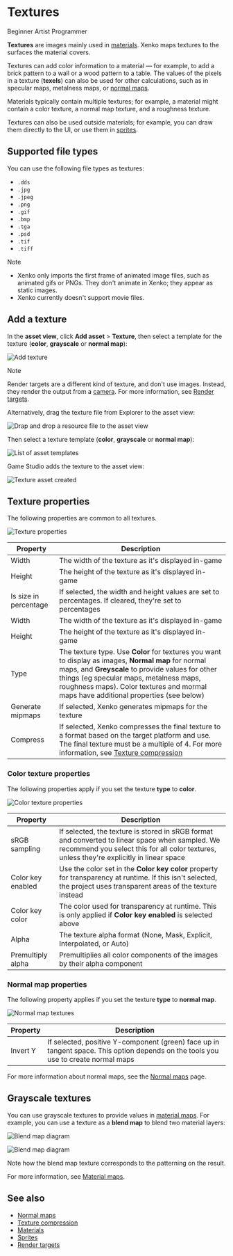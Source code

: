 # Textures

<span class="label label-doc-level">Beginner</span>
<span class="label label-doc-audience">Artist</span>
<span class="label label-doc-audience">Programmer</span>

**Textures** are images mainly used in [materials](../materials/index.md). Xenko maps textures to the surfaces the material covers.

Textures can add color information to a material — for example, to add a brick pattern to a wall or a wood pattern to a table. The values of the pixels in a texture (**texels**) can also be used for other calculations, such as in specular maps, metalness maps, or [normal maps](normal-maps.md). 

Materials typically contain multiple textures; for example, a material might contain a color texture, a normal map texture, and a roughness texture.

Textures can also be used outside materials; for example, you can draw them directly to the UI, or use them in [sprites](../../sprites/index.md).

## Supported file types

You can use the following file types as textures:

* `.dds`
* `.jpg`
* `.jpeg`
* `.png`
* `.gif`
* `.bmp`
* `.tga`
* `.psd`
* `.tif`
* `.tiff`

> [!Note]
> * Xenko only imports the first frame of animated image files, such as animated gifs or PNGs. They don't animate in Xenko; they appear as static images.
> * Xenko currently doesn't support movie files.

## Add a texture

In the **asset view**, click **Add asset** > **Texture**, then select a template for the texture (**color**, **grayscale** or **normal map**):

![Add texture](media/add-texture.png)

> [!Note]
> Render targets are a different kind of texture, and don't use images. Instead, they render the output from a [camera](../cameras.md). For more information, see [Render targets](../graphics-compositor/render-targets.md).

Alternatively, drag the texture file from Explorer to the asset view:

![Drap and drop a resource file to the asset view](../../get-started/media/create-assets-drop-resource.png)

Then select a texture template (**color**, **grayscale** or **normal map**):
   
![List of asset templates](media/create-assets-drag-drop-select-asset-template.png)

Game Studio adds the texture to the asset view:

![Texture asset created](../../get-started/media/create-assets-drag-drop-asset-created.png)

## Texture properties

The following properties are common to all textures.

![Texture properties](media/texture-properties.png)

| Property         | Description
|------------------|---------
| Width            | The width of the texture as it's displayed in-game
| Height           | The height of the texture as it's displayed in-game
| Is size in percentage    | If selected, the width and height values are set to percentages. If cleared, they're set to percentages
| Width            | The width of the texture as it's displayed in-game
| Height           | The height of the texture as it's displayed in-game
| Type             | The texture type. Use **Color** for textures you want to display as images, **Normal map** for normal maps, and **Greyscale** to provide values for other things (eg specular maps, metalness maps, roughness maps). Color textures and mormal maps have additional properties (see below)
| Generate mipmaps | If selected, Xenko generates mipmaps for the texture
| Compress         | If selected, Xenko compresses the final texture to a format based on the target platform and use. The final texture must be a multiple of 4. For more information, see [Texture compression](compression.md)

### Color texture properties

The following properties apply if you set the texture **type** to **color**.

![Color texture properties](media/color-texture-properties.png)

| Property | Description
|----------|---------
| sRGB sampling | If selected, the texture is stored in sRGB format and converted to linear space when sampled. We recommend you select this for all color textures, unless they're explicitly in linear space 
| Color key enabled | Use the color set in the **Color key color** property for transparency at runtime. If this isn't selected, the project uses transparent areas of the texture instead
| Color key color | The color used for transparency at runtime. This is only applied if **Color key enabled** is selected above
| Alpha | The texture alpha format (None, Mask, Explicit, Interpolated, or Auto)
| Premultiply alpha |  Premultiplies all color components of the images by their alpha component

### Normal map properties

The following property applies if you set the texture **type** to **normal map**.

![Normal map textures](media/normal-map-texture-properties.png)

| Property | Description
|----------|---------
| Invert Y | If selected, positive Y-component (green) face up in tangent space. This option depends on the tools you use to create normal maps

For more information about normal maps, see the [Normal maps](normal-maps.md) page.

## Grayscale textures

You can use grayscale textures to provide values in [material maps](../materials/material-maps.md). For example, you can use a texture as a **blend map** to blend two material layers:

![Blend map diagram](../materials/media/blend-map-diagram.png)

![Blend map diagram](../materials/media/blend-map-diagram2.png)

Note how the blend map texture corresponds to the patterning on the result. 

For more information, see [Material maps](../materials/material-maps.md).

## See also

* [Normal maps](normal-maps.md)
* [Texture compression](compression.md)
* [Materials](../materials/index.md)
* [Sprites](../../sprites/index.md)
* [Render targets](../graphics-compositor/render-targets.md)